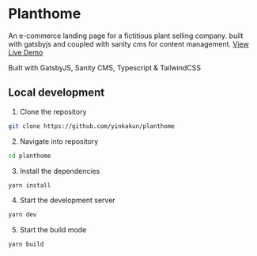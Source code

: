 # Planthome

An e-commerce landing page for a fictitious plant selling company. built with gatsbyjs and coupled with sanity cms for content management. [View Live Demo](https://planthomehq.vercel.app)

Built with GatsbyJS, Sanity CMS, Typescript & TailwindCSS

## Local development

1. Clone the repository

```bash
git clone https://github.com/yinkakun/planthome
```

2. Navigate into repository

```bash
cd planthome
```

3. Install the dependencies

```bash
yarn install
```

4. Start the development server

```bash
yarn dev
```

5. Start the build mode

```bash
yarn build
```
